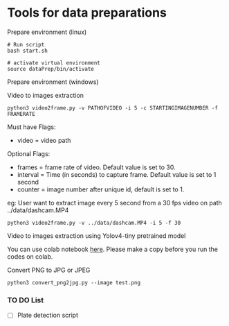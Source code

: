 # Tools for data preparations

Prepare environment (linux)
```
# Run script
bash start.sh

# activate virtual environment
source dataPrep/bin/activate
```
Prepare environment (windows)


Video to images extraction 
```  
python3 video2frame.py -v PATHOFVIDEO -i 5 -c STARTINGIMAGENUMBER -f FRAMERATE
``` 

Must have Flags:
- video     = video path

Optional Flags:
- frames    = frame rate of video. Default value is set to 30.
- interval  = Time (in seconds) to capture frame. Default value is set to 1 second
- counter   = image number after unique id, default is set to 1.

eg:
User want to extract image every 5 second from a 30 fps video on path ../data/dashcam.MP4
```  
python3 video2frame.py -v ../data/dashcam.MP4 -i 5 -f 30 
``` 
Video to images extraction using Yolov4-tiny pretrained model 

You can use colab notebook [here](https://colab.research.google.com/drive/1auYpS0jC4KJuV7rdnrpkJApJm0vDk7mb?usp=sharing).
Please make a copy before you run the codes on colab.


Convert PNG to JPG or JPEG
```
python3 convert_png2jpg.py --image test.png 
```

### TO DO List
- [ ] Plate detection script
